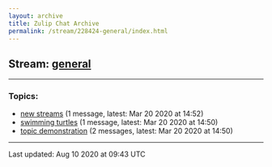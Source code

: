 ```yaml
---
layout: archive
title: Zulip Chat Archive
permalink: /stream/228424-general/index.html
---
```


## Stream: [general](https://claire4ai.github.io/claire-ai.github.io/stream/228424-general/index.html)
---

### Topics:

* [new streams](topic/new.20streams.html) (1 message, latest: Mar 20 2020 at 14:52)
* [swimming turtles](topic/swimming.20turtles.html) (1 message, latest: Mar 20 2020 at 14:50)
* [topic demonstration](topic/topic.20demonstration.html) (2 messages, latest: Mar 20 2020 at 14:50)

<hr><p>Last updated: Aug 10 2020 at 09:43 UTC</p>
